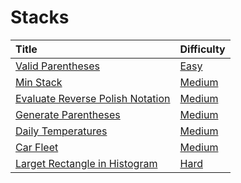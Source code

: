 # Stacks

| Title | Difficulty |
| :---- | :--------- |
| [Valid Parentheses](valid-parentheses) | [Easy](https://leetcode.com/problems/valid-parentheses/) |
| [Min Stack](min-stack) | [Medium](https://leetcode.com/problems/min-stack/) |
| [Evaluate Reverse Polish Notation](evaluate-reverse-polish-notation) | [Medium](https://leetcode.com/problems/evaluate-reverse-polish-notation/) |
| [Generate Parentheses](generate-parentheses) | [Medium](https://leetcode.com/problems/generate-parentheses/) |
| [Daily Temperatures](daily-temperatures) | [Medium](https://leetcode.com/problems/daily-temperatures/) |
| [Car Fleet](car-fleet) | [Medium](https://leetcode.com/problems/car-fleet/) |
| [Larget Rectangle in Histogram](largest-rectangle-in-histogram) | [Hard](https://leetcode.com/problems/largest-rectangle-in-histogram/) |